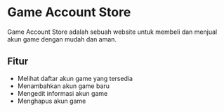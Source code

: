 # Game Account Store

Game Account Store adalah sebuah website untuk membeli dan menjual akun game dengan mudah dan aman.

## Fitur

- Melihat daftar akun game yang tersedia
- Menambahkan akun game baru
- Mengedit informasi akun game
- Menghapus akun game

